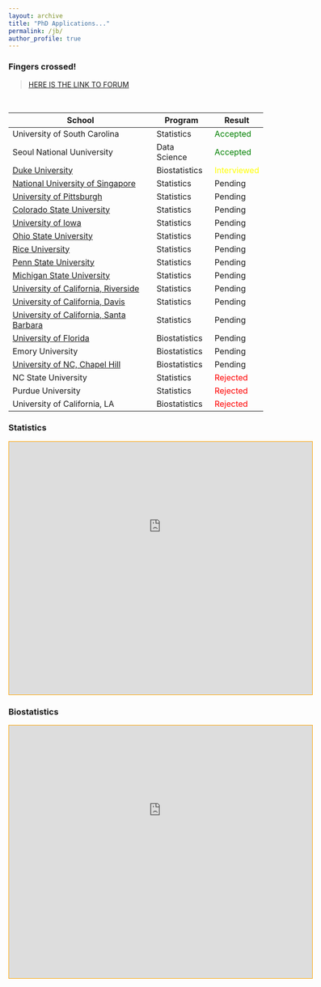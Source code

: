 ```yaml
---
layout: archive
title: "PhD Applications..."
permalink: /jb/
author_profile: true
---
```

<style type="text/css">
    iframe {
        position: relative;
        /* pointer-events: none; */
        top: -540px;
        left: -40px;
        height: 2500px;
        width: 1200px;
        
        zoom: 1;
        -webkit-transform: scale(.565);
        -webkit-transform-origin: 0 0;
    }

    #wrapper {
        overflow: hidden;
        border: 1px solid orange;
        height: 500px;
        width: 600px;
    }
</style>

### Fingers crossed! 
> <a href="https://forum.thegradcafe.com/forum/48-mathematics-and-statistics" target="_blank">HERE IS THE LINK TO FORUM</a>
<br>

School|Program|Result
-|-|-
University of South Carolina|Statistics|<span style="color:green">Accepted</span>
Seoul National Uuniversity|Data Science|<span style="color:green">Accepted</span>
<a href="https://applygp.duke.edu/apply/?sr=cef36fc0-412c-43f4-b99d-b9999b35b33b" target="_blank">Duke University|Biostatistics|<span style="color:yellow">Interviewed</span>
<a href="https://inetapps.nus.edu.sg/GDA2/Home.aspx" target="_blank">National University of Singapore|Statistics|Pending
<a href="https://appstatus.as.pitt.edu/" target="_blank">University of Pittsburgh|Statistics|Pending
<a href="https://gradadmissions.colostate.edu/apply/" target="_blank">Colorado State University|Statistics|Pending
<a href="https://myui.uiowa.edu/my-ui/home.page" target="_blank">University of Iowa|Statistics|Pending
<a href="http://appstatus.osu.edu/" target="_blank">Ohio State University|Statistics|Pending
<a href="https://gradadmissions.rice.edu/apply/?sr=76eb18ca-4404-4aa4-ac40-ac38e69df57c" target="_blank">Rice University|Statistics|Pending
<a href="https://secure.gradsch.psu.edu/app/gradapp/" target="_blank">Penn State University|Statistics|Pending
<a href="https://admissions.msu.edu/gradportal/" target="_blank">Michigan State University|Statistics|Pending
<a href="https://gradsis.ucr.edu/gradsis/GSIS_LOGIN.Login_student" target="_blank">University of California, Riverside|Statistics|Pending
<a href="https://apply.grad.ucdavis.edu/apply/" target="_blank">University of California, Davis|Statistics|Pending
<a href="https://www.graddiv.ucsb.edu/eapp/Login.aspx" target="_blank">University of California, Santa Barbara|Statistics|Pending
<a href="https://my.admissions.ufl.edu/?e=jaehochang%40konkuk.ac.kr" target="_blank">University of Florida|Biostatistics|Pending
Emory University|Biostatistics|Pending
<a href="https://applynow.unc.edu/apply/" target="_blank">University of NC, Chapel Hill|Biostatistics|Pending
NC State University|Statistics|<span style="color:red">Rejected</span>
Purdue University|Statistics|<span style="color:red">Rejected</span>
University of California, LA|Biostatistics|<span style="color:red">Rejected</span>

### Statistics
<body>
    <div id='wrapper'><iframe src="https://www.thegradcafe.com/survey/index.php?q=statistics"></iframe></div>
</body>

### Biostatistics

<body>
    <div id='wrapper'><iframe src="https://www.thegradcafe.com/survey/index.php?q=biostatistics"></iframe></div>
</body>